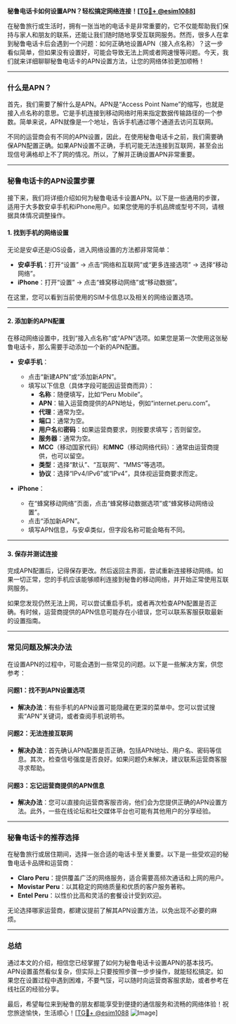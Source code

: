 **秘鲁电话卡如何设置APN？轻松搞定网络连接！[[TG💪+ @esim1088](https://t.me/s/esim1088)]**

在秘鲁旅行或生活时，拥有一张当地的电话卡是非常重要的，它不仅能帮助我们保持与家人和朋友的联系，还能让我们随时随地享受互联网服务。然而，很多人在拿到秘鲁电话卡后会遇到一个问题：如何正确地设置APN（接入点名称）？这一步看似简单，但如果没有设置好，可能会导致无法上网或者网速慢等问题。今天，我们就来详细聊聊秘鲁电话卡的APN设置方法，让您的网络体验更加顺畅！

---

### **什么是APN？**

首先，我们需要了解什么是APN。APN是“Access Point Name”的缩写，也就是接入点名称的意思。它是手机连接到移动网络时用来指定数据传输路径的一个参数。简单来说，APN就像是一个地址，告诉手机通过哪个通道去访问互联网。

不同的运营商会有不同的APN设置，因此，在使用秘鲁电话卡之前，我们需要确保APN配置正确。如果APN设置不正确，手机可能无法连接到互联网，甚至会出现信号满格却上不了网的情况。所以，了解并正确设置APN非常重要。

---

### **秘鲁电话卡的APN设置步骤**

接下来，我们将详细介绍如何为秘鲁电话卡设置APN。以下是一些通用的步骤，适用于大多数安卓手机和iPhone用户。如果您使用的手机品牌或型号不同，请根据具体情况调整操作。

#### **1. 找到手机的网络设置**

无论是安卓还是iOS设备，进入网络设置的方法都非常简单：

- **安卓手机**：打开“设置” → 点击“网络和互联网”或“更多连接选项” → 选择“移动网络”。
- **iPhone**：打开“设置” → 点击“蜂窝移动网络”或“移动数据”。

在这里，您可以看到当前使用的SIM卡信息以及相关的网络设置选项。

---

#### **2. 添加新的APN配置**

在移动网络设置中，找到“接入点名称”或“APN”选项。如果您是第一次使用这张秘鲁电话卡，那么需要手动添加一个新的APN配置。

- **安卓手机**：
  - 点击“新建APN”或“添加新APN”。
  - 填写以下信息（具体字段可能因运营商而异）：
    - **名称**：随便填写，比如“Peru Mobile”。
    - **APN**：输入运营商提供的APN地址，例如“internet.peru.com”。
    - **代理**：通常为空。
    - **端口**：通常为空。
    - **用户名**和**密码**：如果运营商要求，则按要求填写；否则留空。
    - **服务器**：通常为空。
    - **MCC**（移动国家代码）和**MNC**（移动网络代码）：通常由运营商提供，也可以留空。
    - **类型**：选择“默认”、“互联网”、“MMS”等选项。
    - **协议**：选择“IPv4/IPv6”或“IPv4”，具体视运营商要求而定。

- **iPhone**：
  - 在“蜂窝移动网络”页面，点击“蜂窝移动数据选项”或“蜂窝移动网络设置”。
  - 点击“添加新APN”。
  - 填写APN信息，与安卓类似，但字段名称可能会略有不同。

---

#### **3. 保存并测试连接**

完成APN配置后，记得保存更改。然后返回主界面，尝试重新连接移动网络。如果一切正常，您的手机应该能够顺利连接到秘鲁的移动网络，并开始正常使用互联网服务。

如果您发现仍然无法上网，可以尝试重启手机，或者再次检查APN配置是否正确。有时候，运营商提供的APN信息可能存在小错误，您可以联系客服获取最新的设置指南。

---

### **常见问题及解决办法**

在设置APN的过程中，可能会遇到一些常见的问题。以下是一些解决方案，供您参考：

#### **问题1：找不到APN设置选项**
- **解决办法**：有些手机的APN设置可能隐藏在更深的菜单中。您可以尝试搜索“APN”关键词，或者查阅手机说明书。

#### **问题2：无法连接互联网**
- **解决办法**：首先确认APN配置是否正确，包括APN地址、用户名、密码等信息。其次，检查信号强度是否良好。如果问题仍未解决，建议联系运营商客服寻求帮助。

#### **问题3：忘记运营商提供的APN信息**
- **解决办法**：您可以直接向运营商客服咨询，他们会为您提供正确的APN设置方法。此外，一些在线论坛和社交媒体平台也可能有其他用户的分享经验。

---

### **秘鲁电话卡的推荐选择**

在秘鲁旅行或居住期间，选择一张合适的电话卡至关重要。以下是一些受欢迎的秘鲁电话卡品牌和运营商：

- **Claro Peru**：提供覆盖广泛的网络服务，适合需要高频次通话和上网的用户。
- **Movistar Peru**：以其稳定的网络质量和优质的客户服务著称。
- **Entel Peru**：以性价比高和灵活的套餐设计受到欢迎。

无论选择哪家运营商，都建议提前了解其APN设置方法，以免出现不必要的麻烦。

---

### **总结**

通过本文的介绍，相信您已经掌握了如何为秘鲁电话卡设置APN的基本技巧。APN设置虽然看似复杂，但实际上只要按照步骤一步步操作，就能轻松搞定。如果您在设置过程中遇到困难，不要气馁，可以随时向运营商客服求助，或者参考在线社区的经验分享。

最后，希望每位来到秘鲁的朋友都能享受到便捷的通信服务和流畅的网络体验！祝您旅途愉快，生活顺心！[[TG💪+ @esim1088](https://t.me/s/esim1088) ![Image](https://i.postimg.cc/4NQfJmqS/Snipaste-2025-05-13-00-14-12.png)]